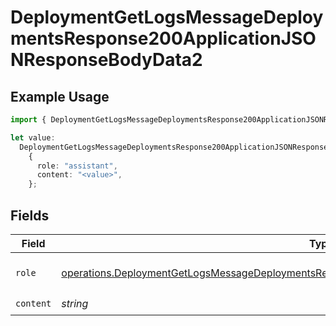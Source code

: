 # DeploymentGetLogsMessageDeploymentsResponse200ApplicationJSONResponseBodyData2

## Example Usage

```typescript
import { DeploymentGetLogsMessageDeploymentsResponse200ApplicationJSONResponseBodyData2 } from "@orq-ai/node/models/operations";

let value:
  DeploymentGetLogsMessageDeploymentsResponse200ApplicationJSONResponseBodyData2 =
    {
      role: "assistant",
      content: "<value>",
    };
```

## Fields

| Field                                                                                                                                                                                                          | Type                                                                                                                                                                                                           | Required                                                                                                                                                                                                       | Description                                                                                                                                                                                                    |
| -------------------------------------------------------------------------------------------------------------------------------------------------------------------------------------------------------------- | -------------------------------------------------------------------------------------------------------------------------------------------------------------------------------------------------------------- | -------------------------------------------------------------------------------------------------------------------------------------------------------------------------------------------------------------- | -------------------------------------------------------------------------------------------------------------------------------------------------------------------------------------------------------------- |
| `role`                                                                                                                                                                                                         | [operations.DeploymentGetLogsMessageDeploymentsResponse200ApplicationJSONResponseBodyData1Role](../../models/operations/deploymentgetlogsmessagedeploymentsresponse200applicationjsonresponsebodydata1role.md) | :heavy_check_mark:                                                                                                                                                                                             | The role of the prompt message                                                                                                                                                                                 |
| `content`                                                                                                                                                                                                      | *string*                                                                                                                                                                                                       | :heavy_check_mark:                                                                                                                                                                                             | N/A                                                                                                                                                                                                            |